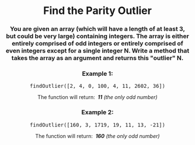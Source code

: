<div align = "center">

# Find the Parity Outlier

</div>

<div align = "center">

<h3>You are given an array (which will have a length of at least 3, but could be very large) containing integers. The array is either entirely comprised of odd integers or entirely comprised of even integers except for a single integer N. Write a method that takes the array as an argument and returns this "outlier" N.</h3>

<h3>Example 1:</h3>

<pre>findOutlier([2, 4, 0, 100, 4, 11, 2602, 36])</pre>

<p>The function will return: &nbsp;<em><strong>11</strong>&nbsp;(the only odd number)</em></p>

<h3>Example 2:</h3>

<pre>findOutlier([160, 3, 1719, 19, 11, 13, -21])</pre>

<p>The function will return: &nbsp;<em><strong>160</strong>&nbsp;(the only odd number)</em></p>

</div>
